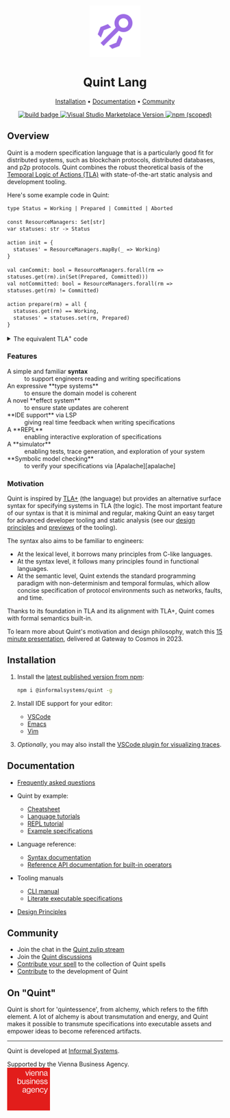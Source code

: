 <div align="center">

<!-- Title -->
<img src="./logos/quint-logo.png" alt="Quint Lang Logo" width="120"/>
<h1>Quint Lang</h1>

<!-- Menu -->
<p>
    <a href="#installation">Installation</a> •
    <a href="#documentation">Documentation</a> •
    <a href="#community">Community</a>
</p>

<!-- Badges -->
<p>
    <a href="https://github.com/informalsystems/quint/actions">
        <img 
            src="https://github.com/informalsystems/quint/actions/workflows/main.yml/badge.svg"
            alt="build badge">
    </a>
    <a href="https://marketplace.visualstudio.com/items?itemName=informal.quint-vscode">
        <img 
            src="https://img.shields.io/visual-studio-marketplace/v/informal.quint-vscode?color=10b0f2&label=VSCode" 
            alt="Visual Studio Marketplace Version">
    </a>
    <a href="https://www.npmjs.com/package/@informalsystems/quint">
        <img 
            src="https://img.shields.io/npm/v/@informalsystems/quint" 
            alt="npm (scoped)">
    </a>
</p>
</div>


## Overview

Quint is a modern specification language that is a particularly good fit for
distributed systems, such as blockchain protocols, distributed databases, and
p2p protocols. Quint combines the robust theoretical basis of the [Temporal
Logic of Actions (TLA)][TLA] with state-of-the-art static analysis and
development tooling.

Here's some example code in Quint:

```bluespec
type Status = Working | Prepared | Committed | Aborted

const ResourceManagers: Set[str]
var statuses: str -> Status

action init = {
  statuses' = ResourceManagers.mapBy(_ => Working)
}

val canCommit: bool = ResourceManagers.forall(rm => statuses.get(rm).in(Set(Prepared, Committed)))
val notCommitted: bool = ResourceManagers.forall(rm => statuses.get(rm) != Committed)

action prepare(rm) = all {
  statuses.get(rm) == Working,
  statuses' = statuses.set(rm, Prepared)
}
```

<details>
<summary>The equivalent TLA<sup>+</sup> code</summary>

```tla
CONSTANT ResourceManagers
VARIABLE statuses

TCTypeOK == statuses \in [ResourceManagers -> {"working", "prepared", "committed", "aborted"}]

TCInit == statuses = [rm \in ResourceManagers |-> "working"]

canCommit == \A rm \in ResourceManagers : statuses[rm] \in {"prepared", "committed"}

notCommitted == \A rm \in ResourceManagers : statuses[rm] # "committed" 

Prepare(rm) == /\ statuses[rm] = "working"
               /\ statuses' = [statuses EXCEPT ![rm] = "prepared"]
```

</details>

### Features
<dl>
  <dt>A simple and familiar <b>syntax</b></dt>
  <dd>to support engineers reading and writing specifications</dd>

  <dt>An expressive **type systems** </dt>
  <dd>to ensure the domain model is coherent</dd>

  <dt>A novel **effect system** </dt>
  <dd>to ensure state updates are coherent</dd>

  <dt>**IDE support** via LSP </dt>
  <dd>giving real time feedback when writing specifications</dd>

  <dt>A **REPL** </dt>
  <dd>enabling interactive exploration of specifications</dd>

  <dt>A **simulator** </dt>
  <dd>enabling tests, trace generation, and exploration of your system</dd>

  <dt>**Symbolic model checking** </dt>
  <dd>to verify your specifications via [Apalache][apalache]</dd>
</dl>

### Motivation

Quint is inspired by [TLA+][] (the language) but provides an alternative surface
syntax for specifying systems in TLA (the logic). The most important feature of
our syntax is that it is minimal and regular, making Quint an easy target for
advanced developer tooling and static analysis (see our [design principles][]
and [previews](./doc/previews.md) of the tooling).

The syntax also aims to be familiar to engineers:

- At the lexical level, it borrows many principles from C-like languages.
- At the syntax level, it follows many principles found in functional languages.
- At the semantic level, Quint extends the standard programming paradigm with
  non-determinism and temporal formulas, which allow concise specification of
  protocol environments such as networks, faults, and time.

Thanks to its foundation in TLA and its alignment with TLA+, Quint comes with
formal semantics built-in.

To learn more about Quint's motivation and design philosophy, watch this [15
minute presentation](https://youtu.be/OZIX8rs-kOA), delivered at Gateway to
Cosmos in 2023.

## Installation

1. Install the [latest published version from npm](https://www.npmjs.com/package/@informalsystems/quint):

    ``` sh
    npm i @informalsystems/quint -g
    ```

2. Install IDE support for your editor:

    - [VSCode](https://marketplace.visualstudio.com/items?itemName=informal.quint-vscode)
    - [Emacs](./editor-plugins/emacs/README.md)
    - [Vim](./editor-plugins/vim/README.md)

3. _Optionally_, you may also install the [VSCode plugin for visualizing
   traces](https://marketplace.visualstudio.com/items?itemName=informal.itf-trace-viewer).

## Documentation

- [Frequently asked questions](./doc/faq.md)

- Quint by example:
  - [Cheatsheet](./doc/quint-cheatsheet.pdf)
  - [Language tutorials](./tutorials/README.md)
  - [REPL tutorial](./tutorials/repl/repl.md)
  - [Example specifications](./examples)

- Language reference:
  - [Syntax documentation](./doc/lang.md)
  - [Reference API documentation for built-in operators](./doc/builtin.md)

- Tooling manuals
  - [CLI manual](./doc/quint.md)
  - [Literate executable specifications](./doc/literate.md)

- [Design Principles][]


## Community

- Join the chat in the [Quint zulip stream][]
- Join the [Quint discussions][]
- [Contribute your spell][] to the collection of Quint spells
- [Contribute](./CONTRIBUTING.md) to the development of Quint

## On "Quint"

Quint is short for 'quintessence', from alchemy, which refers to the fifth
element. A lot of alchemy is about transmutation and energy, and Quint makes it
possible to transmute specifications into executable assets and empower ideas to
become referenced artifacts.

---

Quint is developed at [Informal Systems](https://informal.systems/).

Supported by the Vienna Business Agency.<br />[<img alt="Vienna Business Agency" src="./logos/vienna-business-agency.png" width="100">](https://viennabusinessagency.at/)

<!-- TODO rm unused links -->
[Design Principles]: ./doc/design-principles.md
[Apalache]: https://github.com/informalsystems/apalache
[Lessons from Writing a Compiler]: https://borretti.me/article/lessons-writing-compiler
[Imports]: ./doc/lang.md#imports-1
[Module definitions]: ./doc/lang.md#module-definition
[Constant declarations]: ./doc/lang.md#constant-declarations
[Assumptions]: ./doc/lang.md#assumptions
[Variable definitions]: ./doc/lang.md#variable-definitions
[Operator definitions]: ./doc/lang.md#variable-definitions
[Module instances]: ./doc/lang.md#module-instances
[Lambdas]: ./doc/lang.md#lambdas-aka-anonymous-operators
[Booleans]: ./doc/lang.md#boolean-operators-and-equality
[Integers]: ./doc/lang.md#integers
[Sets]: ./doc/lang.md#sets
[Lists]: ./doc/lang.md#lists-aka-sequences
[Multiline disjunctions]: ./doc/lang.md#multiline-disjunctions
[Multiline conjunctions]: ./doc/lang.md#multiline-conjunctions
[if-then-else]: ./doc/lang.md#condition
[nondet]: ./doc/lang.md#existential-quantifier-and-non-deterministic-choice
[Maps]: ./doc/lang.md#maps-aka-functions
[Records]: ./doc/lang.md#records
[Tuples]: ./doc/lang.md#tuples
[Sum types]: ./doc/lang.md#sum-types
[Delayed assignment]: ./doc/lang.md#delayed-assignment
[Runs]: ./doc/lang.md#runs
[Temporal operators]: ./doc/lang.md#temporal-operators
[Fairness]: ./doc/lang.md#fairness
[Unbounded quantifiers]: ./doc/lang.md#unbounded-quantifiers
[Modes]: ./doc/lang.md#modes
[Spells]: ./examples/spells/README.md
[Contribute your spell]: ./examples/spells/contribute-your-spell.md
[539]: https://github.com/informalsystems/quint/issues/539
[221]: https://github.com/informalsystems/quint/issues/221
[235]: https://github.com/informalsystems/quint/issues/235
[8]: https://github.com/informalsystems/quint/issues/8
[1034]: https://github.com/informalsystems/quint/issues/1034
[Higher-order definitions]: https://github.com/informalsystems/quint/blob/main/doc/lang.md#operator-definitions
[String literals]: https://github.com/informalsystems/quint/blob/main/doc/lang.md#identifiers-and-strings
[TLA+]: https://lamport.azurewebsites.net/tla/tla.html
[TLA]: https://en.wikipedia.org/wiki/Temporal_logic_of_actions
[Visual Studio Code Marketplace]: https://marketplace.visualstudio.com/items?itemName=informal.quint-vscode
[Tutorials]: ./tutorials/README.md
[Quint zulip stream]: https://informal-systems.zulipchat.com/#narrow/stream/378959-quint
[Quint discussions]: https://github.com/informalsystems/quint/discussions
[ITF traces]: https://apalache.informal.systems/docs/adr/015adr-trace.html
